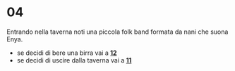 # 04

Entrando nella taverna noti una piccola folk band formata da nani che suona Enya.

- se decidi di bere una birra vai a [**12**](../12/README.md)
- se decidi di uscire dalla taverna vai a [**11**](../11/README.md)
